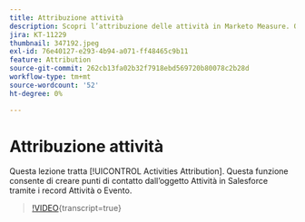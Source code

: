 ```yaml
---
title: Attribuzione attività
description: Scopri l’attribuzione delle attività in Marketo Measure. Questa funzione consente di creare punti di contatto dall’oggetto Attività in Salesforce tramite i record Attività o Evento.
jira: KT-11229
thumbnail: 347192.jpeg
exl-id: 76e40127-e293-4b94-a071-ff48465c9b11
feature: Attribution
source-git-commit: 262cb13fa02b32f7918ebd569720b80078c2b28d
workflow-type: tm+mt
source-wordcount: '52'
ht-degree: 0%

---
```


# Attribuzione attività

Questa lezione tratta [!UICONTROL Activities Attribution]. Questa funzione consente di creare punti di contatto dall’oggetto Attività in Salesforce tramite i record Attività o Evento.

>[!VIDEO](https://video.tv.adobe.com/v/347192/?learn=on){transcript=true}
